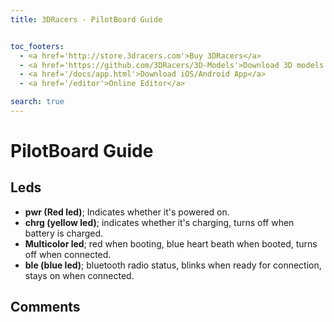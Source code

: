 ```yaml
---
title: 3DRacers - PilotBoard Guide


toc_footers:
  - <a href='http://store.3dracers.com'>Buy 3DRacers</a>
  - <a href='https://github.com/3DRacers/3D-Models'>Download 3D models STL</a>
  - <a href='/docs/app.html'>Download iOS/Android App</a>
  - <a href='/editor'>Online Editor</a>

search: true
---
```


# PilotBoard Guide

## Leds
- **pwr (Red led)**; Indicates whether it's powered on.
- **chrg (yellow led)**; indicates whether it's charging, turns off when battery is charged.
- **Multicolor led**; red when booting, blue heart beath when booted, turns off when connected.
- **ble (blue led)**; bluetooth radio status,  blinks when ready for connection, stays on when connected.

## Comments

<div id='discourse-comments'></div>

<script type="text/javascript">
  DiscourseEmbed = { discourseUrl: 'http://forum.3dracers.com/',
					 discourseEmbedUrl: 'http://www.3dracers.com/docs/board.html' };

  (function() {
	var d = document.createElement('script'); d.type = 'text/javascript'; d.async = true;
	d.src = DiscourseEmbed.discourseUrl + 'javascripts/embed.js';
	(document.getElementsByTagName('head')[0] || document.getElementsByTagName('body')[0]).appendChild(d);
  })();
</script>
